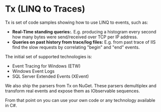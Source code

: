 # Tx (LINQ to Traces)

Tx is set of code samples showing how to use LINQ to events, such as:

* **Real-Time standing queries:**. E.g. producing a histogram every second how many bytes were send/received over TCP per IP address. 
* **Queries on past history from trace/log files:** E.g. from past trace of IIS find the slow requests by correlating "begin" and "end" events.

The initial set of supported technologies is:

* Event Tracing for Windows (ETW)
* Windows Event Logs
* SQL Server Extended Events (XEvent)

We also ship the parsers from Tx on NuGet. These parsers demultiplex and transform real events and expose them as  IObservable sequences. 

From that point on you can use your own code or any technology available in C#. 


 






